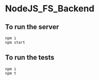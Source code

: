 # NodeJS_FS_Backend

##  To run the server

```shell
npm i
npm start
```

## To run the tests

```shell
npm i
npm t
```
